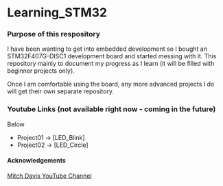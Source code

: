 # Learning_STM32


### Purpose of this respository
I have been wanting to get into embedded development so I bought an STM32F407G-DISC1 development board and started messing with it. 
This repository mainly to document my progress as I learn (it will be filled with beginner projects only). 

Once I am comfortable using the board, any more advanced projects I do will get their own separate repository. 


### Youtube Links (not available right now - coming in the future)
Below 

* Project01 -> [LED_Blink]
* Project02 -> [LED_Circle] 


#### Acknowledgements
[Mitch Davis YouTube Channel](https://www.youtube.com/@MitchDavis2)

